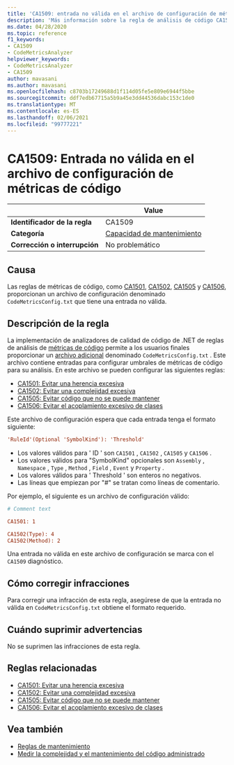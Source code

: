 ```yaml
---
title: 'CA1509: entrada no válida en el archivo de configuración de métricas de código (análisis de código)'
description: 'Más información sobre la regla de análisis de código CA1509: entrada no válida en el archivo de configuración de métricas de código'
ms.date: 04/28/2020
ms.topic: reference
f1_keywords:
- CA1509
- CodeMetricsAnalyzer
helpviewer_keywords:
- CodeMetricsAnalyzer
- CA1509
author: mavasani
ms.author: mavasani
ms.openlocfilehash: c8703b17249688d1f114d05fe5e809e6944f5bbe
ms.sourcegitcommit: ddf7edb67715a5b9a45e3dd44536dabc153c1de0
ms.translationtype: MT
ms.contentlocale: es-ES
ms.lasthandoff: 02/06/2021
ms.locfileid: "99777221"
---
```

# <a name="ca1509-invalid-entry-in-code-metrics-configuration-file"></a>CA1509: Entrada no válida en el archivo de configuración de métricas de código

| | Value |
|-|-|
| **Identificador de la regla** |CA1509|
| **Categoría** |[Capacidad de mantenimiento](maintainability-warnings.md)|
| **Corrección o interrupción** |No problemático|

## <a name="cause"></a>Causa

Las reglas de métricas de código, como [CA1501](ca1501.md), [CA1502](ca1502.md), [CA1505](ca1505.md) y [CA1506](ca1506.md), proporcionan un archivo de configuración denominado `CodeMetricsConfig.txt` que tiene una entrada no válida.

## <a name="rule-description"></a>Descripción de la regla

La implementación de analizadores de calidad de código de .NET de reglas de análisis de [métricas de código](/visualstudio/code-quality/code-metrics-values) permite a los usuarios finales proporcionar un [archivo adicional](https://github.com/dotnet/roslyn/blob/release/dev16.6/docs/analyzers/Using%20Additional%20Files.md) denominado `CodeMetricsConfig.txt` . Este archivo contiene entradas para configurar umbrales de métricas de código para su análisis. En este archivo se pueden configurar las siguientes reglas:

- [CA1501: Evitar una herencia excesiva](ca1501.md)
- [CA1502: Evitar una complejidad excesiva](ca1502.md)
- [CA1505: Evitar código que no se puede mantener](ca1505.md)
- [CA1506: Evitar el acoplamiento excesivo de clases](ca1506.md)

Este archivo de configuración espera que cada entrada tenga el formato siguiente:

```ini
'RuleId'(Optional 'SymbolKind'): 'Threshold'
```

- Los valores válidos para ' ID ' son `CA1501` , `CA1502` , `CA1505` y `CA1506` .
- Los valores válidos para "SymbolKind" opcionales son `Assembly` , `Namespace` , `Type` , `Method` , `Field` , `Event` y `Property` .
- Los valores válidos para ' Threshold ' son enteros no negativos.
- Las líneas que empiezan por "#" se tratan como líneas de comentario.

Por ejemplo, el siguiente es un archivo de configuración válido:

```ini
# Comment text

CA1501: 1

CA1502(Type): 4
CA1502(Method): 2
```

Una entrada no válida en este archivo de configuración se marca con el `CA1509` diagnóstico.

## <a name="how-to-fix-violations"></a>Cómo corregir infracciones

Para corregir una infracción de esta regla, asegúrese de que la entrada no válida en `CodeMetricsConfig.txt` obtiene el formato requerido.

## <a name="when-to-suppress-warnings"></a>Cuándo suprimir advertencias

No se suprimen las infracciones de esta regla.

## <a name="related-rules"></a>Reglas relacionadas

- [CA1501: Evitar una herencia excesiva](ca1501.md)
- [CA1502: Evitar una complejidad excesiva](ca1502.md)
- [CA1505: Evitar código que no se puede mantener](ca1505.md)
- [CA1506: Evitar el acoplamiento excesivo de clases](ca1506.md)

## <a name="see-also"></a>Vea también

- [Reglas de mantenimiento](maintainability-warnings.md)
- [Medir la complejidad y el mantenimiento del código administrado](/visualstudio/code-quality/code-metrics-values)
